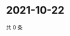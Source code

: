 # 2021-10-22

共 0 条

<!-- BEGIN WEIBO -->
<!-- 最后更新时间 Fri Oct 22 2021 14:16:36 GMT+0800 (China Standard Time) -->

<!-- END WEIBO -->
